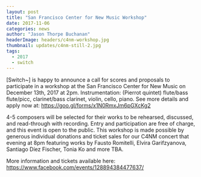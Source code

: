 ```yaml
---
layout: post
title: "San Francisco Center for New Music Workshop"
date: 2017-11-06
categories: news
author: "Jason Thorpe Buchanan"
headerImage: headers/c4nm-workshop.jpg
thumbnail: updates/c4nm-still-2.jpg
tags:
  - 2017
  - switch
---
```


[Switch~] is happy to announce a call for scores and proposals to participate in a workshop at the San Francisco Center for New Music on December 13th, 2017 at 2pm. Instrumentation: (Pierrot quintet) flute/bass flute/picc, clarinet/bass clarinet, violin, cello, piano. See more details and apply now at: https://goo.gl/forms/x1N0RmxJm6pGXcKg2

4-5 composers will be selected for their works to be rehearsed, discussed, and read-through with recording. Entry and participation are free of charge, and this event is open to the public. This workshop is made possible by generous individual donations and ticket sales for our C4NM concert that evening at 8pm featuring works by Fausto Romitelli,
Elvira Garifzyanova, Santiago Díez Fischer, Tonia Ko and more TBA.

More information and tickets available here:
https://www.facebook.com/events/128894384477637/
